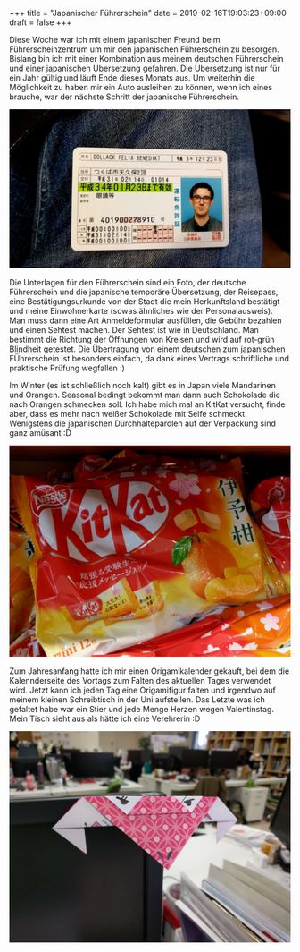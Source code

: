 +++
title = "Japanischer Führerschein"
date = 2019-02-16T19:03:23+09:00
draft = false
+++

Diese Woche war ich mit einem japanischen Freund beim Führerscheinzentrum um mir
den japanischen Führerschein zu besorgen. Bislang bin ich mit einer Kombination
aus meinem deutschen Führerschein und einer japanischen Übersetzung gefahren.
Die Übersetzung ist nur für ein Jahr gültig und läuft Ende dieses Monats aus.
Um weiterhin die Möglichkeit zu haben mir ein Auto ausleihen zu können, wenn ich
eines brauche, war der nächste Schritt der japanische Führerschein.

![Führerschein](/img/2019_02_16/license.jpg)

Die Unterlagen für den Führerschein sind ein Foto, der deutsche Führerschein und
die japanische temporäre Übersetzung, der Reisepass, eine Bestätigungsurkunde
von der Stadt die mein Herkunftsland bestätigt und meine Einwohnerkarte (sowas
ähnliches wie der Personalausweis). Man muss dann eine Art Anmeldeformular
ausfüllen, die Gebühr bezahlen und einen Sehtest machen. Der Sehtest ist wie in
Deutschland. Man bestimmt die Richtung der Öffnungen von Kreisen und wird auf
rot-grün Blindheit getestet. Die Übertragung von einem deutschen zum japanischen
FÜhrerschein ist besonders einfach, da dank eines Vertrags schriftliche und
praktische Prüfung wegfallen :)

Im Winter (es ist schließlich noch kalt) gibt es in Japan viele Mandarinen und
Orangen. Seasonal bedingt bekommt man dann auch Schokolade die nach Orangen
schmecken soll. Ich habe mich mal an KitKat versucht, finde aber, dass es mehr
nach weißer Schokolade mit Seife schmeckt. Wenigstens die japanischen
Durchhalteparolen auf der Verpackung sind ganz amüsant :D

![Kitkat](/img/2019_02_16/kitkat.jpg)

Zum Jahresanfang hatte ich mir einen Origamikalender gekauft, bei dem die
Kalennderseite des Vortags zum Falten des aktuellen Tages verwendet wird. Jetzt
kann ich jeden Tag eine Origamifigur falten und irgendwo auf meinem kleinen
Schreibtisch in der Uni aufstellen. Das Letzte was ich gefaltet habe war ein
Stier und jede Menge Herzen wegen Valentinstag. Mein Tisch sieht aus als hätte
ich eine Verehrerin :D

![Origami](/img/2019_02_16/origami.jpg)
